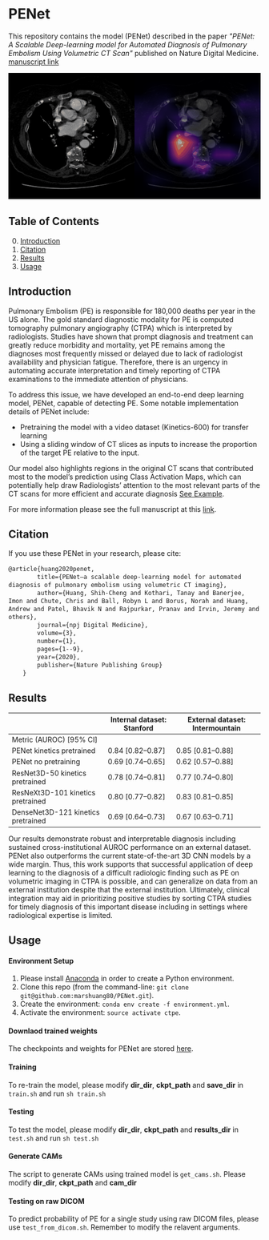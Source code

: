 # PENet 
This repository contains the model (PENet) described in the paper *"PENet: A Scalable Deep-learning model for Automated Diagnosis of Pulmonary Embolism Using Volumetric CT Scan"* published on Nature Digital Medicine. [manuscript link](https://rdcu.be/b3Lll) 

![](./img/grad_cam.gif)

## Table of Contents
0. [Introduction](#introduction)
0. [Citation](#citation)
0. [Results](#results)
0. [Usage](#usage)

## Introduction

Pulmonary Embolism (PE) is responsible for 180,000 deaths per year in the US alone. The gold standard diagnostic modality for PE is computed tomography pulmonary angiography (CTPA) which is interpreted by radiologists. Studies have shown that prompt diagnosis and treatment can greatly reduce morbidity and mortality, yet PE remains among the diagnoses most frequently missed or delayed due to lack of radiologist availability and physician fatigue. Therefore, there is an urgency in automating accurate interpretation and timely reporting of CTPA examinations to the immediate attention of physicians. 

To address this issue, we have developed an end-to-end deep learning model, PENet, capable of detecting PE. Some notable implementation details of PENet include: 
- Pretraining the model with a video dataset (Kinetics-600) for transfer learning
- Using a sliding window of CT slices as inputs to increase the proportion of the target PE relative to the input. 

Our model also highlights regions in the original CT scans that contributed most to the model’s prediction using Class Activation Maps, which can potentially help draw Radiologists’ attention to the most relevant parts of the CT scans for more efficient and accurate diagnosis [See Example](https://www.youtube.com/watch?v=ZdOabYt4Cjo). 

For more information please see the full manuscript at this [link](https://rdcu.be/b3Lll).

## Citation

If you use these PENet in your research, please cite:

	@article{huang2020penet,
            title={PENet—a scalable deep-learning model for automated diagnosis of pulmonary embolism using volumetric CT imaging},
            author={Huang, Shih-Cheng and Kothari, Tanay and Banerjee, Imon and Chute, Chris and Ball, Robyn L and Borus, Norah and Huang, Andrew and Patel, Bhavik N and Rajpurkar, Pranav and Irvin, Jeremy and others},
            journal={npj Digital Medicine},
            volume={3},
            number={1},
            pages={1--9},
            year={2020},
            publisher={Nature Publishing Group}
        }

## Results
|                                    | Internal dataset: Stanford | External dataset: Intermountain |
|------------------------------------|----------------------------|---------------------------------|
| Metric (AUROC) [95% CI]            |                            |                                 |
| PENet kinetics pretrained          |      0.84 [0.82–0.87]      |         0.85 [0.81–0.88]        |
| PENet no pretraining               |      0.69 [0.74–0.65]      |         0.62 [0.57–0.88]        |
| ResNet3D-50 kinetics pretrained    |      0.78 [0.74–0.81]      |         0.77 [0.74–0.80]        |
| ResNeXt3D-101 kinetics pretrained  |      0.80 [0.77–0.82]      |         0.83 [0.81–0.85]        |
| DenseNet3D-121 kinetics pretrained |      0.69 [0.64–0.73]      |         0.67 [0.63–0.71]        |

Our results demonstrate robust and interpretable diagnosis including sustained cross-institutional AUROC performance on an external dataset. PENet also outperforms the current state-of-the-art 3D CNN models by a wide margin. Thus, this work supports that successful application of deep learning to the diagnosis of a difficult radiologic finding such as PE on volumetric imaging in CTPA is possible, and can generalize on data from an external institution despite that the external institution. Ultimately, clinical integration may aid in prioritizing positive studies by sorting CTPA studies for timely diagnosis of this important disease including in settings where radiological expertise is limited.

## Usage

#### Environment Setup 
1. Please install [Anaconda](https://docs.conda.io/en/latest/miniconda.html) in order to create a Python environment.
2. Clone this repo (from the command-line: `git clone git@github.com:marshuang80/PENet.git`).
3. Create the environment: `conda env create -f environment.yml`.
4. Activate the environment: `source activate ctpe`.

#### Downlaod trained weights

The checkpoints and weights for PENet are stored [here](https://stanfordmedicine.box.com/s/uql0ikebseltkkntiwl5rrn6zzuww6jt). 

#### Training

To re-train the model, please modify **dir_dir**, **ckpt_path** and **save_dir** in `train.sh` and run `sh train.sh`

#### Testing

To test the model, please modify **dir_dir**, **ckpt_path** and **results_dir** in `test.sh` and run `sh test.sh`

#### Generate CAMs

The script to generate CAMs using trained model is `get_cams.sh`. Please modify **dir_dir**, **ckpt_path** and **cam_dir**

#### Testing on raw DICOM

To predict probability of PE for a single study using raw DICOM files, please use `test_from_dicom.sh`. Remember to modify the relavent arguments.  

